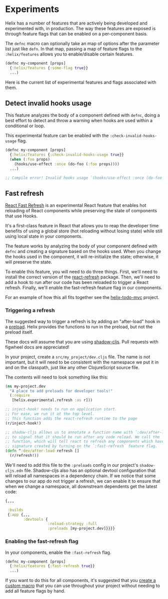 # Experiments

Helix has a number of features that are actively being developed and
experimented with, in production. The way these features are exposed is through
feature flags that can be enabled on a per-component basis.

The `defnc` macro can optionally take an map of options after the parameter list
just like `defn`. In that map, passing a map of feature flags to the
`:helix/features` allows you to enable/disable certain features.

```clojure
(defnc my-component [props]
  {:helix/features {:some-flag true}}
  ...)
```

Here is the current list of experimental features and flags associated with them.


## Detect invalid hooks usage

This feature analyzes the body of a component defined with `defnc`, doing a best
effort to detect and throw a warning when hooks are used within a conditional or
loop.

This experimental feature can be enabled with the `:check-invalid-hooks-usage`
flag.

```clojure
(defnc my-component [props]
  {:helix/features {:check-invalid-hooks-usage true}}
  (when (:foo props)
    (hooks/use-effect :once (do-foo (:foo props))))
  ...)

;; Compile error! Invalid hooks usage `(hooks/use-effect :once (do-foo (:foo props)))`
```


## Fast refresh

[React Fast Refresh](https://github.com/facebook/react/issues/16604) is an
experimental React feature that enables hot reloading of React components while
preserving the state of components that use Hooks.

It's a first-class feature in React that allows you to reap the developer time
benefits of using a global store (hot reloading without losing state) while
still using local state in your components.

The feature works by analyzing the body of your component defined with `defnc`
and creating a signature based on the hooks used. When you change the hooks
used in the component, it will re-initialize the state; otherwise, it will
preserve the state.

To enable this feature, you will need to do three things. First, we'll need to
install the correct version of the [react-refresh](https://github.com/facebook/react/tree/master/packages/react-refresh)
package. Then, we'll need to add a hook to run after our code has been reloaded
to trigger a React refresh. Finally, we'll enable the fast-refresh feature flag
in our components.

For an example of how this all fits together see the [helix-todo-mvc](https://github.com/Lokeh/helix-todo-mvc)
project.

### Triggering a refresh

The suggested way to trigger a refresh is by adding an "after-load" hook in a
[preload](https://cljs.github.io/api/compiler-options/preloads). Helix provides
the functions to run in the preload, but not the preload itself.

These docs will assume that you are using [shadow-cljs](https://github.com/thheller/shadow-cljs).
Pull requests with figwheel docs are appreciated!

In your project, create a `src/my_project/dev.cljs` file. The name is not
important, but it will need to be consistent with the namespace we put it in and
on the classpath, just like any other ClojureScript source file.

The contents will need to look something like this:

```clojure
(ns my-project.dev
  "A place to add preloads for developer tools!"
  (:require
   [helix.experimental.refresh :as r]))

;; inject-hook! needs to run on application start.
;; For ease, we run it at the top level.
;; This function adds the react-refresh runtime to the page
(r/inject-hook!)

;; shadow-cljs allows us to annotate a function name with `:dev/after-load`
;; to signal that it should be run after any code reload. We call the `refresh!`
;; function, which will tell react to refresh any components which have a
;; signature created by turning on the `:fast-refresh` feature flag.
(defn ^:dev/after-load refresh []
  (r/refresh!))
```

We'll need to add this file to the `:preloads` config in our project's
`shadow-cljs.edn` file. Shadow-cljs also has an optional devtool configuration
that will reload all namespaces in a dependency chain. If we notice that some
changes to our app do not trigger a refresh, we can enable it to ensure that
when we change a namespace, all downstream dependents get the latest code:

```clojure
{,,,

 :builds
 {:app {,,,
        :devtools {
                   :reload-strategy :full
                   :preloads [my-project.dev]}}}}
```

### Enabling the fast-refresh flag

In your components, enable the `:fast-refresh` flag.

```clojure
(defnc my-component [props]
  {:helix/features {:fast-refresh true}}
  ...)
```

If you want to do this for all components, it's suggested that you [create a
custom macro](./pro-tips.md#create-a-custom-macro) that you can use throughout
your project without needing to add all feature flags by hand.
